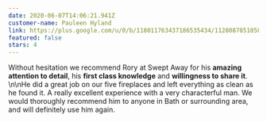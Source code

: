```yaml
---
date: 2020-06-07T14:06:21.941Z
customer-name: Pauleen Hyland
link: https://plus.google.com/u/0/b/118011763437186535434/112808785185810257923/reviews
featured: false
stars: 4
---
```

Without hesitation we recommend Rory at Swept Away for his **amazing attention to detail**, his **first class knowledge** and **willingness to share it**. \n\nHe did a great job on our five fireplaces and left everything as clean as he found it. A really excellent experience with a very characterful man. We would thoroughly recommend him to anyone in Bath or surrounding area, and will definitely use him again.